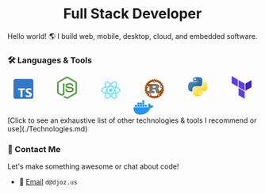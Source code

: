 <h1 align="center">Full Stack Developer</h1>

Hello world! 🌎 I build web, mobile, desktop, cloud, and embedded software. 

### 🛠️ Languages & Tools
<div align="center">
    <a href="https://www.typescriptlang.org/"><img width="40" style="max-width: 100%" src="icons/typescript.png"/></a>
    <a target="_blank" rel="noopener noreferrer" href=""><img width="40" style="max-width: 100%;"></a>
    <a href="https://nodejs.org/en"><img width="40" style="max-width: 100%" src="icons/node.png"/></a>
    <a target="_blank" rel="noopener noreferrer" href=""><img width="40" style="max-width: 100%;"></a>
    <a href="https://react.dev/"><img width="40" style="max-width: 100%" src="icons/react.png"/></a>
    <a target="_blank" rel="noopener noreferrer" href=""><img width="40" style="max-width: 100%;"></a>
    <a href="https://www.rust-lang.org/"><img width="40" style="max-width: 100%" src="icons/rust.png"/></a>
    <a target="_blank" rel="noopener noreferrer" href=""><img width="40" style="max-width: 100%;"></a>
    <a href="https://www.python.org/"><img width="40" style="max-width: 100%" src="icons/python.png"/></a>
    <a target="_blank" rel="noopener noreferrer" href=""><img width="40" style="max-width: 100%;"></a>
    <a href="https://www.terraform.io/"><img width="40" style="max-width: 100%" src="icons/terraform.png"/></a>
    <a target="_blank" rel="noopener noreferrer" href=""><img width="40" style="max-width: 100%;"></a>
    <a href="https://www.docker.com/"><img width="40" style="max-width: 100%" src="icons/docker.png"/></a>
</div>
[Click to see an exhaustive list of other technologies & tools I recommend or use](./Technologies.md)

### 📡 Contact Me

Let's make something awesome or chat about code!
- 📧 [Email](mailto:d@djoz.us) `d@djoz.us`

